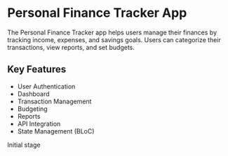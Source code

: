 # Personal Finance Tracker App

The Personal Finance Tracker app helps users manage their finances by tracking income, expenses, and savings goals. Users can categorize their transactions, view reports, and set budgets.

## Key Features

* User Authentication
* Dashboard
* Transaction Management
* Budgeting
* Reports
* API Integration
* State Management (BLoC)

Initial stage 